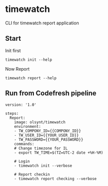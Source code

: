 # timewatch

CLI for timewatch report application


## Start
Init first
```
timewatch init --help
```

Now Report
```
timewatch report --help
```

## Run from Codefresh pipeline
```
version: '1.0'

steps:
  Report:
    image: olsynt/timewatch
    environment:
    - TW_COMPONY_ID={{COMPONY_ID}}
    - TW_USER_ID={{YOUR_USER_ID}}
    - TW_PASSWORD={{YOUR_PASSWORD}}
    commands:
    # Change timezone for IL
    - export TW_TIME=$(TZ=UTC-2 date +%H-%M)

    # Login
    - timewatch init --verbose
    
    # Report checkin
    - timewatch report checking --verbose
  
```
